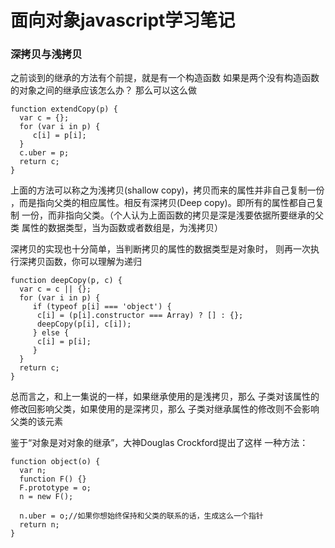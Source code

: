 # 面向对象javascript学习笔记

### 深拷贝与浅拷贝

之前谈到的继承的方法有个前提，就是有一个构造函数
如果是两个没有构造函数的对象之间的继承应该怎么办？
那么可以这么做

```
function extendCopy(p) {
  var c = {};  
  for (var i in p) {
     c[i] = p[i];
  }
  c.uber = p;
  return c;
}
```

上面的方法可以称之为浅拷贝(shallow copy)，拷贝而来的属性并非自己复制一份
，而是指向父类的相应属性。相反有深拷贝(Deep copy)。即所有的属性都自己复制
一份，而非指向父类。（个人认为上面函数的拷贝是深是浅要依据所要继承的父类
属性的数据类型，当为函数或者数组是，为浅拷贝）

深拷贝的实现也十分简单，当判断拷贝的属性的数据类型是对象时，
则再一次执行深拷贝函数，你可以理解为递归

```
function deepCopy(p, c) {
  var c = c || {}; 
  for (var i in p) {
     if (typeof p[i] === 'object') {
      c[i] = (p[i].constructor === Array) ? [] : {};
      deepCopy(p[i], c[i]);
     } else {
      c[i] = p[i];
     } 
  }
  return c;
}
```

总而言之，和上一集说的一样，如果继承使用的是浅拷贝，那么
子类对该属性的修改回影响父类，如果使用的是深拷贝，那么
子类对继承属性的修改则不会影响父类的该元素

鉴于“对象是对对象的继承”，大神Douglas Crockford提出了这样
一种方法：

```
function object(o) {
  var n;
  function F() {}
  F.prototype = o;
  n = new F();

  n.uber = o;//如果你想始终保持和父类的联系的话，生成这么一个指针
  return n;
}
```

